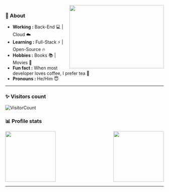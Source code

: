<!-- credits for gif https://giphy.com/izmiragency -->

<img align="right" height="200" width="300" src="dev.gif">

### 🤔 About
-  **Working :** Back-End :computer: | Cloud :cloud: 
-  **Learning :** Full-Stack :zap: | Open-Source :fire:	
-  **Hobbies :** Books :books: | Movies :movie_camera:
-  **Fun fact :** When most developer loves coffee, I prefer tea :tea:  
-  **Pronouns :** He/Him :innocent: 

-----------------------------------------------------------------------------------------------------------------------------------------------------------------------
### ✨ Visitors count

![VisitorCount](https://profile-counter.glitch.me/kongfei605/count.svg)

### 📊 Profile stats

<img height="160em" align="right" src="https://github-readme-stats.vercel.app/api/top-langs/?username=kongfei605&theme=dracula&show_icons=true&layout=compact&langs_count=6" />
  
<img height="160em" src="https://github-readme-stats.vercel.app/api?username=kongfei605&theme=dracula" />
  
-----------------------------------------------------------------------------------------------------------------------------------------------------------------------
